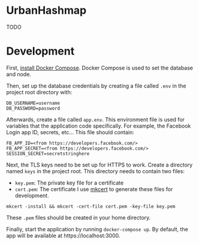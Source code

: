 # UrbanHashmap
TODO

# Development
First, [install Docker Compose](https://docs.docker.com/compose/install/). Docker Compose is used to set the database and node.

Then, set up the database credentials by creating a file called `.env` in the project root directory with:
```
DB_USERNAME=username
DB_PASSWORD=password
```

Afterwards, create a file called `app.env`. This environment file is used for variables that the application code specifically. For example, the Facebook Login app ID, secrets, etc... This file should contain:
```
FB_APP_ID=<from https://developers.facebook.com/>
FB_APP_SECRET=<from https://developers.facebook.com/>
SESSION_SECRET=secretstringhere
```

Next, the TLS keys need to be set up for HTTPS to work. Create a directory named `keys` in the project root. This directory needs to contain two files:
- `key.pem`: The private key file for a certificate
- `cert.pem`: The certificate
I use [mkcert](https://github.com/FiloSottile/mkcert) to generate these files for development.
```
mkcert -install && mkcert -cert-file cert.pem -key-file key.pem
```
These `.pem` files should be created in your home directory.

Finally, start the application by running `docker-compose up`. By default, the app will be available at https://localhost:3000.
